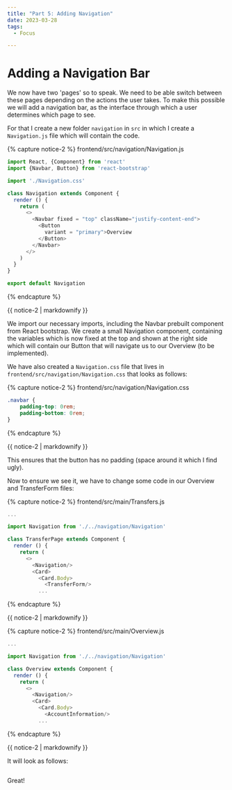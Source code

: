 ```yaml
---
title: "Part 5: Adding Navigation"
date: 2023-03-28
tags:
  - Focus

---
```


<h1>Adding a Navigation Bar</h1>

We now have two 'pages' so to speak. We need to be able switch between these pages depending on the actions the user takes. To make this possible we will add a navigation bar, as the interface through which a user determines which page to see. 

For that I create a new folder ```navigation``` in ```src``` in which I create a ```Navigation.js``` file which will contain the code.


{% capture notice-2 %}
frontend/src/navigation/Navigation.js
```javascript
import React, {Component} from 'react'
import {Navbar, Button} from 'react-bootstrap'

import './Navigation.css'

class Navigation extends Component {
  render () {
    return (
      <>
        <Navbar fixed = "top" className="justify-content-end">
          <Button 
            variant = "primary">Overview
          </Button>
        </Navbar>
      </>
    )
  }
}

export default Navigation
```
{% endcapture %}

<div class="notice">{{ notice-2 | markdownify }}</div>

We import our necessary imports, including the Navbar prebuilt component from React bootstrap. We create a small Navigation component, containing the variables which is now fixed at the top and shown at the right side which will contain our Button that will navigate us to our Overview (to be implemented). 

We have also created a ```Navigation.css``` file that lives in ```frontend/src/navigation/Navigation.css``` that looks as follows:

{% capture notice-2 %}
frontend/src/navigation/Navigation.css
```css
.navbar {
    padding-top: 0rem;
    padding-bottom: 0rem;
}
```
{% endcapture %}

<div class="notice">{{ notice-2 | markdownify }}</div>

This ensures that the button has no padding (space around it which I find ugly). 

Now to ensure we see it, we have to change some code in our Overview and TransferForm files:

{% capture notice-2 %}
frontend/src/main/Transfers.js
```javascript
...

import Navigation from './../navigation/Navigation'

class TransferPage extends Component {
  render () {
    return (
      <>
        <Navigation/>
        <Card>
          <Card.Body>
            <TransferForm/>
          ...
```
{% endcapture %}

<div class="notice">{{ notice-2 | markdownify }}</div>


{% capture notice-2 %}
frontend/src/main/Overview.js
```javascript
...

import Navigation from './../navigation/Navigation'

class Overview extends Component {
  render () {
    return (
      <>
        <Navigation/>
        <Card>
          <Card.Body>  
            <AccountInformation/>
          ...
```
{% endcapture %}

<div class="notice">{{ notice-2 | markdownify }}</div>

It will look as follows:

<img src="{{ site.url }}{{ site.baseurl }}/assets/images/building_a_bank_frontend_overview/overview_navbar.PNG" alt="">

Great!










